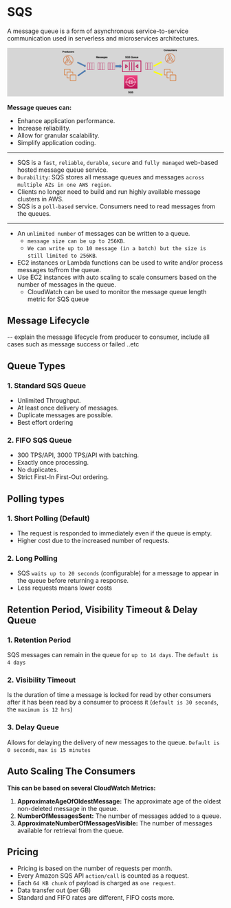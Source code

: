 # SQS

A message queue is a form of asynchronous service-to-service communication used in serverless and microservices architectures.

![sqs](images/sqs.png)

**Message queues can:**

- Enhance application performance.
- Increase reliability.
- Allow for granular scalability.
- Simplify application coding.

---

- SQS is a `fast`, `reliable`, `durable`, `secure` and `fully managed` web-based hosted message queue service.
- `Durability`: SQS stores all message queues and messages `across multiple AZs in one AWS region`.
- Clients no longer need to build and run highly available message clusters in AWS.
- SQS is a `poll-based` service. Consumers need to read messages from the queues.

---

- An `unlimited number` of messages can be written to a queue.
  - `message size can be up to 256KB`.
  - `We can write up to 10 message (in a batch) but the size is still limited to 256KB`.
- EC2 instances or Lambda functions can be used to write and/or process messages to/from the queue.
- Use EC2 instances with auto scaling to scale consumers based on the number of messages in the queue.
  - CloudWatch can be used to monitor the message queue length metric for SQS queue

## Message Lifecycle

-- explain the message lifecycle from producer to consumer, include all cases such as message success or failed ..etc

## Queue Types

### 1. Standard SQS Queue

- Unlimited Throughput.
- At least once delivery of messages.
- Duplicate messages are possible.
- Best effort ordering

### 2. FIFO SQS Queue

- 300 TPS/API, 3000 TPS/API with batching.
- Exactly once processing.
- No duplicates.
- Strict First-In First-Out ordering.

## Polling types

### 1. Short Polling (Default)

- The request is responded to immediately even if the queue is empty.
- Higher cost due to the increased number of requests.

### 2. Long Polling

- SQS `waits up to 20 seconds` (configurable) for a message to appear in the queue before returning a response.
- Less requests means lower costs

## Retention Period, Visibility Timeout & Delay Queue

### 1. Retention Period

SQS messages can remain in the queue for `up to 14 days`. The `default is 4 days`

### 2. Visibility Timeout

Is the duration of time a message is locked for read by other consumers after it has been read by a consumer to process it (`default is 30 seconds`, the `maximum is 12 hrs`)

### 3. Delay Queue

Allows for delaying the delivery of new messages to the queue. `Default is 0 seconds`, `max is 15 minutes`

## Auto Scaling The Consumers

**This can be based on several CloudWatch Metrics:**

1. **ApproximateAgeOfOldestMessage:** The approximate age of the oldest non-deleted message in the queue.
2. **NumberOfMessagesSent:** The number of messages added to a queue.
3. **ApproximateNumberOfMessagesVisible:** The number of messages available for retrieval from the queue.

## Pricing

- Pricing is based on the number of requests per month.
- Every Amazon SQS API `action/call` is counted as a request.
- Each `64 KB chunk` of payload is charged as `one request`.
- Data transfer out (per GB)
- Standard and FIFO rates are different, FIFO costs more.
